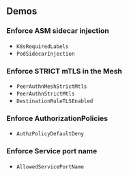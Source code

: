 ## Demos

### Enforce ASM sidecar injection

- `K8sRequiredLabels`
- `PodSidecarInjection`

### Enforce STRICT mTLS in the Mesh

- `PeerAuthnMeshStrictMtls`
- `PeerAuthnStrictMtls`
- `DestinationRuleTLSEnabled`

### Enforce AuthorizationPolicies

- `AuthzPolicyDefaultDeny`

### Enforce Service port name

- `AllowedServicePortName`